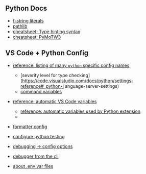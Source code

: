 ##

## Python Docs

- [f-string literals](https://docs.python.org/3/tutorial/inputoutput.html#fancier-output-formatting)
- [pathlib](https://docs.python.org/3/library/pathlib.html)
- [cheatsheet: Type hinting syntax](https://mypy.readthedocs.io/en/stable/cheat_sheet_py3.html)
- [cheatsheet: PyMoTW3](https://pymotw.com/3/)  

## VS Code + Python Config

- [reference: listing of many `python` specific config names](https://code.visualstudio.com/docs/python/settings-reference)
    - [severity level for type checking](https://code.visualstudio.com/docs/python/settings-reference#_python-l anguage-server-settings)
    - [command variables](https://code.visualstudio.com/docs/editor/variables-reference#_command-variables)

- [reference: automatic VS Code variables](https://code.visualstudio.com/docs/editor/variables-reference)
  - [reference: automatic variables used by Python extension](https://code.visualstudio.com/docs/python/settings-reference#_predefined-variables)
  - 


- [formatter config](https://code.visualstudio.com/docs/python/editing#_formatterspecific-settings)
- [configure python testing](https://code.visualstudio.com/docs/python/testing)
- [debugging -> config options](https://code.visualstudio.com/docs/python/debugging#_set-configuration-options)
- [debugger from the cli](https://code.visualstudio.com/docs/python/debugging#_command-line-debugging)
- [about .env var files](https://code.visualstudio.com/docs/python/environments#_environment-variable-definitions-file)